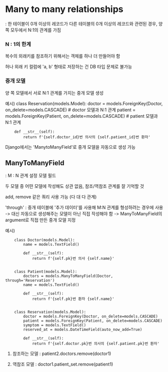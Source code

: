 # Many to many relationships

: 한 테이블이 0개 이상의 레코드가 다른 테이블의 0개 이상의 레코드와 관련된 경우, 양쪽 모두에서 N:1의 관계를 가짐

### N : 1의 한계 

복수의 외래키를 참조하기 위해서는 객체를 하나 더 만들어야 함

허나 외래 키 컬럼에 'a, b' 형태로 저장하는 건 DB 타입 문제로 불가능 

### 중개 모델

양 쪽 모델에서 서로 N:1 관계를 가지는 중개 모델 생성

예시) 
    class Reservation(models.Model):
        doctor = models.ForeignKey(Doctor, on_delete=models.CASCADE)      # doctor 모델과 N:1 관계 
        patient = models.ForeignKey(Patient, on_delete=models.CASCADE)    # patient 모델과 N:1 관계 

        def __str__(self):
            return f'{self.doctor_id}번 의사의 {self.patient_id}번 환자'


Django에서는 'ManytoManyField'로 중개 모델을 자동으로 생성 가능

## ManyToManyField

: M : N 관계 설정 모델 필드 

두 모델 중 어떤 모델에 작성해도 상관 없음, 참조/역참조 관계를 잘 기억할 것 

add, remove 같은 쿼리 사용 가능 (다 대 다 관계)

'through' : 중개 테이블에 '추가 데이터'를 사용해 M:N 관계를 형성하려는 경우에 사용 -> 대신 자동으로 생성해주는 모델이 아닌 직접 작성해야 함 -> ManyToManyField의 argument로 직접 만든 중개 모델 지정 


예시)

        class Doctor(models.Model):
            name = models.TextField()

            def __str__(self):
                return f'{self.pk}번 의사 {self.name}'


        class Patient(models.Model):
            doctors = models.ManyToManyField(Doctor, through='Reservation')
            name = models.TextField()

            def __str__(self):
                return f'{self.pk}번 환자 {self.name}'


        class Reservation(models.Model):
            doctor = models.ForeignKey(Doctor, on_delete=models.CASCADE)
            patient = models.ForeignKey(Patient, on_delete=models.CASCADE)
            symptom = models.TextField()
            reserved_at = models.DateTimeField(auto_now_add=True)

            def __str__(self):
                return f'{self.doctor.pk}번 의사의 {self.patient.pk}번 환자'

1. 참조하는 모델 : patient2.doctors.remove(doctor1)

2. 역참조 모델 : doctor1.patient_set.remove(patient1)



